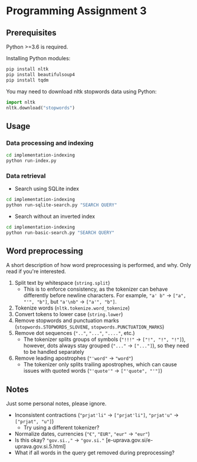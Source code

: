 # Programming Assignment 3

## Prerequisites

Python >=3.6 is required.

Installing Python modules:
```bash
pip install nltk
pip install beautifulsoup4
pip install tqdm
```

You may need to download nltk stopwords data using Python:
```python
import nltk
nltk.download("stopwords")
```


## Usage

### Data processing and indexing

```bash
cd implementation-indexing
python run-index.py
```

### Data retrieval

* Search using SQLite index

```bash
cd implementation-indexing
python run-sqlite-search.py "SEARCH QUERY"
```

* Search without an inverted index

```bash
cd implementation-indexing
python run-basic-search.py "SEARCH QUERY"
```


## Word preprocessing

A short description of how word preprocessing is performed, and why. Only read if you're interested.

1. Split text by whitespace (`string.split`)
	* This is to enforce consistency, as the tokenizer can behave differently before newline characters. For example, `"a' b"` -> `["a", "'", "b"]`, but `"a'\nb"` -> `["a'", "b"]`.
2. Tokenize words (`nltk.tokenize.word_tokenize`)
3. Convert tokens to lower case (`string.lower`)
4. Remove stopwords and punctuation marks (`stopwords.STOPWORDS_SLOVENE`, `stopwords.PUNCTUATION_MARKS`)
5. Remove dot sequences (`".."`, `"..."`, `"...."`, etc.)
	* The tokenizer splits groups of symbols (`"!!!"` -> `["!", "!", "!"]`), however, dots always stay grouped (`"..."` -> `["..."]`), so they need to be handled separately
6. Remove leading apostrophes (`"'word"` -> `"word"`)
	* The tokenizer only splits trailing apostrophes, which can cause issues with quoted words (`"'quote'"` -> `["'quote", "'"]`)


## Notes

Just some personal notes, please ignore.

* Inconsistent contractions (`"prjat'li"` -> `["prjat'li"]`, `"prjat'u"` -> `["prjat", "u"]`)
	* Try using a different tokenizer?
* Normalize dates, currencies (`"€"`, `"EUR"`, `"eur"` -> `"eur"`)
* Is this okay? `"gov.si.,"` -> `"gov.si."` [e-uprava.gov.si/e-uprava.gov.si.5.html]
* What if all words in the query get removed during preprocessing?

